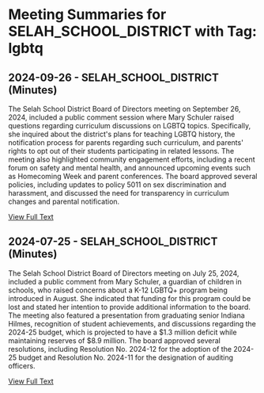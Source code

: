 # Meeting Summaries for SELAH_SCHOOL_DISTRICT with Tag: lgbtq

## 2024-09-26 - SELAH_SCHOOL_DISTRICT (Minutes)

The Selah School District Board of Directors meeting on September 26, 2024, included a public comment session where Mary Schuler raised questions regarding curriculum discussions on LGBTQ topics. Specifically, she inquired about the district's plans for teaching LGBTQ history, the notification process for parents regarding such curriculum, and parents' rights to opt out of their students participating in related lessons. The meeting also highlighted community engagement efforts, including a recent forum on safety and mental health, and announced upcoming events such as Homecoming Week and parent conferences. The board approved several policies, including updates to policy 5011 on sex discrimination and harassment, and discussed the need for transparency in curriculum changes and parental notification.

[View Full Text](https://raw.githubusercontent.com/VoronoiPerspectives/WashingtonStateSchoolBoardExplorer/refs/heads/main/data/countries/usa/states/wa/counties/yakima/school_boards/selah_school_district/2024/2024-09-26-minutes.txt)

## 2024-07-25 - SELAH_SCHOOL_DISTRICT (Minutes)

The Selah School District Board of Directors meeting on July 25, 2024, included a public comment from Mary Schuler, a guardian of children in schools, who raised concerns about a K-12 LGBTQ+ program being introduced in August. She indicated that funding for this program could be lost and stated her intention to provide additional information to the board. The meeting also featured a presentation from graduating senior Indiana Hilmes, recognition of student achievements, and discussions regarding the 2024-25 budget, which is projected to have a $1.3 million deficit while maintaining reserves of $8.9 million. The board approved several resolutions, including Resolution No. 2024-12 for the adoption of the 2024-25 budget and Resolution No. 2024-11 for the designation of auditing officers.

[View Full Text](https://raw.githubusercontent.com/VoronoiPerspectives/WashingtonStateSchoolBoardExplorer/refs/heads/main/data/countries/usa/states/wa/counties/yakima/school_boards/selah_school_district/2024/2024-07-25-minutes.txt)

